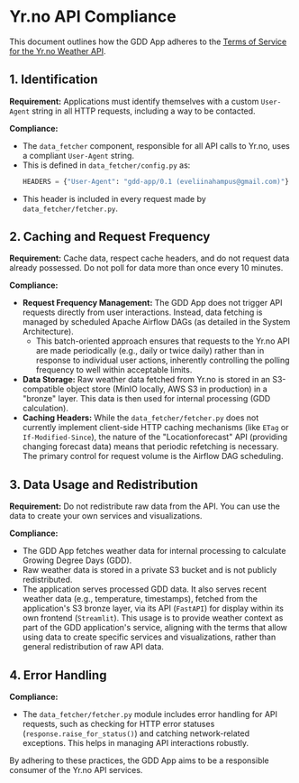 # Yr.no API Compliance

This document outlines how the GDD App adheres to the [Terms of Service for the Yr.no Weather API](https://developer.yr.no/doc/TermsOfService/).

## 1. Identification

**Requirement:** Applications must identify themselves with a custom `User-Agent` string in all HTTP requests, including a way to be contacted.

**Compliance:**
- The `data_fetcher` component, responsible for all API calls to Yr.no, uses a compliant `User-Agent` string.
- This is defined in `data_fetcher/config.py` as:
  ```python
  HEADERS = {"User-Agent": "gdd-app/0.1 (eveliinahampus@gmail.com)"}
  ```
- This header is included in every request made by `data_fetcher/fetcher.py`.

## 2. Caching and Request Frequency

**Requirement:** Cache data, respect cache headers, and do not request data already possessed. Do not poll for data more than once every 10 minutes.

**Compliance:**
- **Request Frequency Management:** The GDD App does not trigger API requests directly from user interactions. Instead, data fetching is managed by scheduled Apache Airflow DAGs (as detailed in the System Architecture).
  - This batch-oriented approach ensures that requests to the Yr.no API are made periodically (e.g., daily or twice daily) rather than in response to individual user actions, inherently controlling the polling frequency to well within acceptable limits.
- **Data Storage:** Raw weather data fetched from Yr.no is stored in an S3-compatible object store (MinIO locally, AWS S3 in production) in a "bronze" layer. This data is then used for internal processing (GDD calculation).
- **Caching Headers:** While the `data_fetcher/fetcher.py` does not currently implement client-side HTTP caching mechanisms (like `ETag` or `If-Modified-Since`), the nature of the "Locationforecast" API (providing changing forecast data) means that periodic refetching is necessary. The primary control for request volume is the Airflow DAG scheduling.

## 3. Data Usage and Redistribution

**Requirement:** Do not redistribute raw data from the API. You can use the data to create your own services and visualizations.

**Compliance:**
- The GDD App fetches weather data for internal processing to calculate Growing Degree Days (GDD).
- Raw weather data is stored in a private S3 bucket and is not publicly redistributed.
- The application serves processed GDD data. It also serves recent weather data (e.g., temperature, timestamps), fetched from the application's S3 bronze layer, via its API (`FastAPI`) for display within its own frontend (`Streamlit`). This usage is to provide weather context as part of the GDD application's service, aligning with the terms that allow using data to create specific services and visualizations, rather than general redistribution of raw API data.

## 4. Error Handling

**Compliance:**
- The `data_fetcher/fetcher.py` module includes error handling for API requests, such as checking for HTTP error statuses (`response.raise_for_status()`) and catching network-related exceptions. This helps in managing API interactions robustly.

By adhering to these practices, the GDD App aims to be a responsible consumer of the Yr.no API services.
